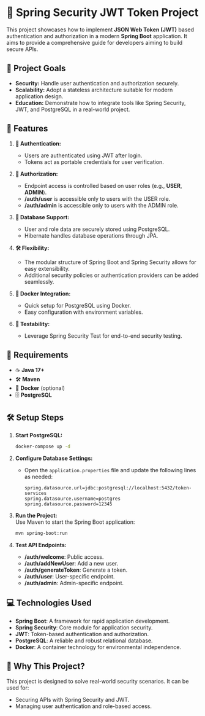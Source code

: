 # 🌟 Spring Security JWT Token Project

This project showcases how to implement **JSON Web Token (JWT)** based authentication and authorization in a modern **Spring Boot** application. It aims to provide a comprehensive guide for developers aiming to build secure APIs.

## 📖 Project Goals
- **Security:** Handle user authentication and authorization securely.
- **Scalability:** Adopt a stateless architecture suitable for modern application design.
- **Education:** Demonstrate how to integrate tools like Spring Security, JWT, and PostgreSQL in a real-world project.

## 🚀 Features
1. **🔐 Authentication:**
    - Users are authenticated using JWT after login.
    - Tokens act as portable credentials for user verification.

2. **👥 Authorization:**
    - Endpoint access is controlled based on user roles (e.g., **USER**, **ADMIN**).
    - **/auth/user** is accessible only to users with the USER role.
    - **/auth/admin** is accessible only to users with the ADMIN role.

3. **📂 Database Support:**
    - User and role data are securely stored using PostgreSQL.
    - Hibernate handles database operations through JPA.

4. **🛠️ Flexibility:**
    - The modular structure of Spring Boot and Spring Security allows for easy extensibility.
    - Additional security policies or authentication providers can be added seamlessly.

5. **🐳 Docker Integration:**
    - Quick setup for PostgreSQL using Docker.
    - Easy configuration with environment variables.

6. **📜 Testability:**
    - Leverage Spring Security Test for end-to-end security testing.

## 🔧 Requirements
- ☕ **Java 17+**
- 🛠️ **Maven**
- 🐋 **Docker** (optional)
- 🗄️ **PostgreSQL**

## 🛠️ Setup Steps
1. **Start PostgreSQL:**
    ```bash  
    docker-compose up -d  
    ```  

2. **Configure Database Settings:**
    - Open the `application.properties` file and update the following lines as needed:
      ```properties  
      spring.datasource.url=jdbc:postgresql://localhost:5432/token-services  
      spring.datasource.username=postgres  
      spring.datasource.password=12345  
      ```  

3. **Run the Project:**  
   Use Maven to start the Spring Boot application:
    ```bash  
    mvn spring-boot:run  
    ```  

4. **Test API Endpoints:**
    - **/auth/welcome**: Public access.
    - **/auth/addNewUser**: Add a new user.
    - **/auth/generateToken**: Generate a token.
    - **/auth/user**: User-specific endpoint.
    - **/auth/admin**: Admin-specific endpoint.

## 💻 Technologies Used
- **Spring Boot**: A framework for rapid application development.
- **Spring Security**: Core module for application security.
- **JWT**: Token-based authentication and authorization.
- **PostgreSQL**: A reliable and robust relational database.
- **Docker**: A container technology for environmental independence.

## 🌟 Why This Project?
This project is designed to solve real-world security scenarios. It can be used for:
- Securing APIs with Spring Security and JWT.
- Managing user authentication and role-based access.
